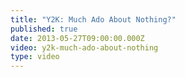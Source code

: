 ```yaml
---
title: "Y2K: Much Ado About Nothing?"
published: true
date: 2013-05-27T09:00:00.000Z
video: y2k-much-ado-about-nothing
type: video
---
```


